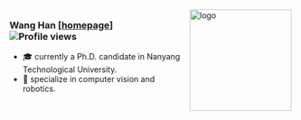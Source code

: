 <!--
**wh200720041/wh200720041** is a ✨ _special_ ✨ repository because its `README.md` (this file) appears on your GitHub profile.

Here are some ideas to get you started:

- 🔭 I’m currently working on ...
- 🌱 I’m currently learning ...
- 👯 I’m looking to collaborate on ...
- 🤔 I’m looking for help with ...
- 💬 Ask me about ...
- 📫 How to reach me: ...
- 😄 Pronouns: ...
- ⚡ Fun fact: ...
-->

<img src="https://github-readme-stats.vercel.app/api?username=wh200720041&show_icons=true&count_private=true" alt="logo" height="180" align="right" style="margin: 5px; margin-bottom: 20px;" />

### Wang Han [[homepage](https://wanghan.pro/)] &nbsp;&nbsp; &nbsp;&nbsp; &nbsp;&nbsp;&nbsp;&nbsp; &nbsp;&nbsp;   ![Profile views](https://gpvc.arturio.dev/wh200720041) 

- :mortar_board: currently a Ph.D. candidate in Nanyang Technological University.
- :hammer: specialize in computer vision and robotics.
  
